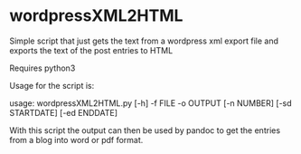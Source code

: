 # wordpressXML2HTML
Simple script that just gets the text from a wordpress xml export file and exports the text of the post entries to HTML

Requires python3 

Usage for the script is:

usage: wordpressXML2HTML.py [-h] -f FILE -o OUTPUT [-n NUMBER] [-sd STARTDATE]
                            [-ed ENDDATE]

With this script the output can then be used by pandoc to get the entries from a blog into word or pdf format. 
